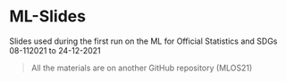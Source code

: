 # ML-Slides
Slides used during the first run on the ML for Official Statistics and SDGs
08-112021 to 24-12-2021
> All the materials are on another GitHub repository (MLOS21)
